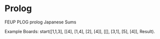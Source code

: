 # Prolog
FEUP PLOG prolog
Japanese Sums

Example Boards:
start([1,1,3], [[4], [1,4], [2], [4]], [[], [3,1], [5], [4]], Result).
